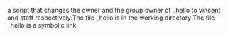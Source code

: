  a script that changes the owner and the group owner of _hello to vincent and staff respectively:The file _hello is in the working directory:The file _hello is a symbolic link
